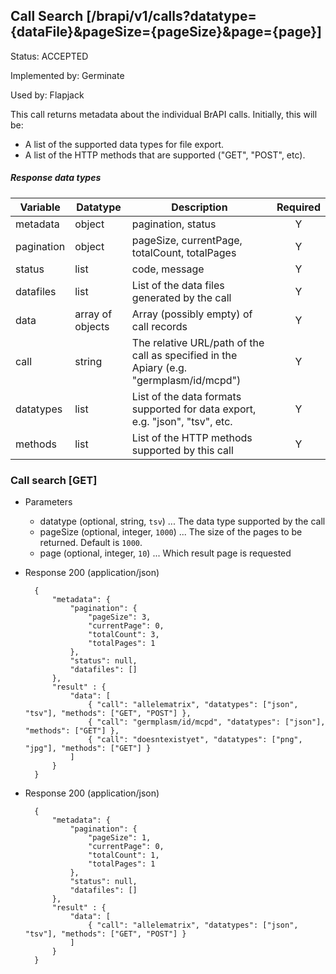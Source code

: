 ## Call Search [/brapi/v1/calls?datatype={dataFile}&pageSize={pageSize}&page={page}]

Status: ACCEPTED

Implemented by: Germinate

Used by: Flapjack

This call returns metadata about the individual BrAPI calls. Initially, this will be:
- A list of the supported data types for file export.
- A list of the HTTP methods that are supported ("GET", "POST", etc).

##### Response data types
|Variable|Datatype|Description|Required|
|------|------|------|:-----:|
|metadata|object|pagination, status|Y|
|pagination|object|pageSize, currentPage, totalCount, totalPages|Y|
|status|list|code, message|Y|
|datafiles|list|List of the data files generated by the call|Y|
|data|array of objects|Array (possibly empty) of call records|Y|
|call|string|The relative URL/path of the call as specified in the Apiary (e.g. "germplasm/id/mcpd")|Y|
|datatypes|list|List of the data formats supported for data export, e.g. "json", "tsv", etc.|Y|
|methods|list|List of the HTTP methods supported by this call|Y|

### Call search [GET]
+ Parameters
    + datatype (optional, string, `tsv`) ... The data type supported by the call
    + pageSize (optional, integer, `1000`) ... The size of the pages to be returned. Default is `1000`.
    + page (optional, integer, `10`) ... Which result page is requested
+ Response 200 (application/json)

        {
            "metadata": {
                "pagination": {
                    "pageSize": 3,
                    "currentPage": 0,
                    "totalCount": 3,
                    "totalPages": 1
                },
                "status": null,
                "datafiles": []
            },
            "result" : {
                "data": [
                    { "call": "allelematrix", "datatypes": ["json", "tsv"], "methods": ["GET", "POST"] },
                    { "call": "germplasm/id/mcpd", "datatypes": ["json"], "methods": ["GET"] },
                    { "call": "doesntexistyet", "datatypes": ["png", "jpg"], "methods": ["GET"] }
                ]
            }
        }

+ Response 200 (application/json)

        {
            "metadata": {
                "pagination": {
                    "pageSize": 1,
                    "currentPage": 0,
                    "totalCount": 1,
                    "totalPages": 1
                },
                "status": null,
                "datafiles": []
            },
            "result" : {
                "data": [
                    { "call": "allelematrix", "datatypes": ["json", "tsv"], "methods": ["GET", "POST"] }
                ]
            }
        }
